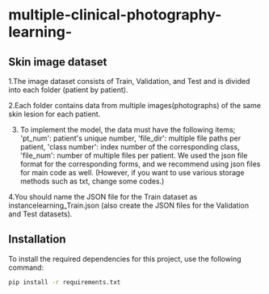 # multiple-clinical-photography-learning-

## Skin image dataset
1.The image dataset consists of Train, Validation, and Test and is divided into each folder (patient by patient).

2.Each folder contains data from multiple images(photographs) of the same skin lesion for each patient.

3. To implement the model, the data must have the following items; 'pt_num': patient's unique number, 'file_dir': multiple file paths per patient, 'class number': index number of the corresponding class, 'file_num': number of multiple files per patient. We used the json file format for the corresponding forms, and we recommend using json files for main code as well. (However, if you want to use various storage methods such as txt, change some codes.)

4.You should name the JSON file for the Train dataset as instancelearning_Train.json (also create the JSON files for the Validation and Test datasets).


## Installation

To install the required dependencies for this project, use the following command:

```bash
pip install -r requirements.txt
